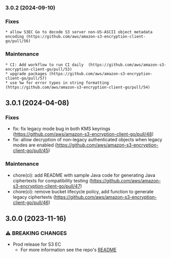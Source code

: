 ### 3.0.2 (2024-09-10)

### Fixes

    * allow S3EC Go to decode S3 server non-US-ASCII object metadata encoding (https://github.com/aws/amazon-s3-encryption-client-go/pull/56)

### Maintenance

    * CI: Add workflow to run CI daily  (https://github.com/aws/amazon-s3-encryption-client-go/pull/53)
    * upgrade packages (https://github.com/aws/amazon-s3-encryption-client-go/pull/57)
    * use %w for error types in string formatting (https://github.com/aws/amazon-s3-encryption-client-go/pull/54)

## 3.0.1 (2024-04-08)

### Fixes

* fix: fix legacy mode bug in both KMS keyrings (https://github.com/aws/amazon-s3-encryption-client-go/pull/48)
* fix: allow decryption of non-legacy authenticated objects when legacy modes are enabled (https://github.com/aws/amazon-s3-encryption-client-go/pull/45)

### Maintenance

* chore(ci): add README with sample Java code for generating Java ciphertexts for compatibility testing (https://github.com/aws/amazon-s3-encryption-client-go/pull/47)
* chore(ci): remove bucket lifecycle policy, add function to generate legacy ciphertexts (https://github.com/aws/amazon-s3-encryption-client-go/pull/46)

## 3.0.0 (2023-11-16)

### ⚠ BREAKING CHANGES

* Prod release for S3 EC
  * For more information see the repo's [README](https://github.com/aws/amazon-s3-encryption-client-go/blob/main/README.md)

